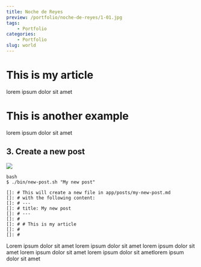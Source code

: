 ```yaml
---
title: Noche de Reyes
preview: /portfolio/noche-de-reyes/1-01.jpg
tags:
    - Portfolio
categories:
    - Portfolio
slug: world
---
```


# This is my article

lorem ipsum dolor sit amet


# This is another example

lorem ipsum dolor sit amet


## 3. Create a new post
![](/portfolio/noche-de-reyes/1-01.jpg)

```
bash
$ ./bin/new-post.sh "My new post"

[]: # This will create a new file in app/posts/my-new-post.md
[]: # with the following content:
[]: # ---
[]: # title: My new post
[]: # ---
[]: # 
[]: # # This is my article
[]: # 
[]: #
```

Lorem ipsum dolor sit amet lorem ipsum dolor sit amet lorem ipsum dolor sit amet lorem ipsum dolor sit amet lorem ipsum dolor sit ametlorem ipsum dolor sit amet

